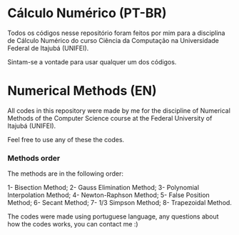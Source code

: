 # Cálculo Numérico (PT-BR)

Todos os códigos nesse repositório foram feitos por mim para a disciplina de Cálculo Numérico do curso Ciência da Computação na Universidade Federal de Itajubá (UNIFEI).

Sintam-se a vontade para usar qualquer um dos códigos.

# Numerical Methods (EN)

All codes in this repository were made by me for the discipline of Numerical Methods of the Computer Science course at the Federal University of Itajubá (UNIFEI).

Feel free to use any of these the codes.

### Methods order

The methods are in the following order:

1- Bisection Method;
2- Gauss Elimination Method;
3- Polynomial Interpolation Method;
4- Newton-Raphson Method;
5- False Position Method;
6- Secant Method;
7- 1/3 Simpson Method;
8- Trapezoidal Method.

The codes were made using portuguese language, any questions about how the codes works, you can contact me :)

